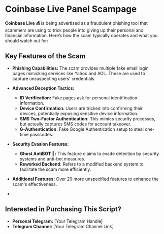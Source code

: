 # Coinbase Live Panel Scampage

**Coinbase Live 💰** is being advertised as a fraudulent phishing tool that scammers are using to trick people into giving up their personal and financial information. Here’s how the scam typically operates and what you should watch out for:

## Key Features of the Scam

- **Phishing Capabilities:** The scam provides multiple fake email login pages mimicking services like Yahoo and AOL. These are used to capture unsuspecting users' credentials.

- **Advanced Deception Tactics:**
  - **ID Verification:** Fake pages ask for personal identification information.
  - **Device Confirmation:** Users are tricked into confirming their devices, potentially exposing sensitive device information.
  - **SMS Two-Factor Authentication:** This mimics security processes, but actually captures SMS codes for account takeover.
  - **G-Authentication:** Fake Google Authentication setup to steal one-time passcodes.

- **Security Evasion Features:**
  - **Ghost AntiBOT 👻:** This feature claims to evade detection by security systems and anti-bot measures.
  - **Reworked Backend:** Refers to a modified backend system to facilitate the scam more efficiently.

- **Additional Features:** Over 20 more unspecified features to enhance the scam's effectiveness.
- 
## Interested in Purchasing This Script?

- **Personal Telegram:** [Your Telegram Handle]
- **Telegram Channel:** [Your Telegram Channel Link]
